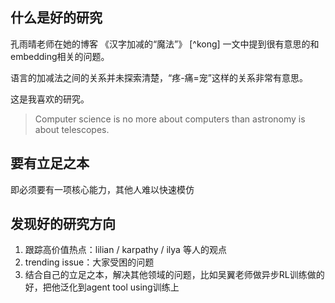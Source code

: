 ## 什么是好的研究

孔雨晴老师在她的博客 《汉字加减的“魔法”》 [^kong] 一文中提到很有意思的和embedding相关的问题。

语言的加减法之间的关系并未探索清楚，“疼-痛=宠”这样的关系非常有意思。

这是我喜欢的研究。

> Computer science is no more about computers than astronomy is about telescopes.

## 要有立足之本

即必须要有一项核心能力，其他人难以快速模仿

## 发现好的研究方向

1. 跟踪高价值热点：lilian / karpathy / ilya 等人的观点
2. trending issue：大家受困的问题
3. 结合自己的立足之本，解决其他领域的问题，比如吴翼老师做异步RL训练做的好，把他泛化到agent tool using训练上